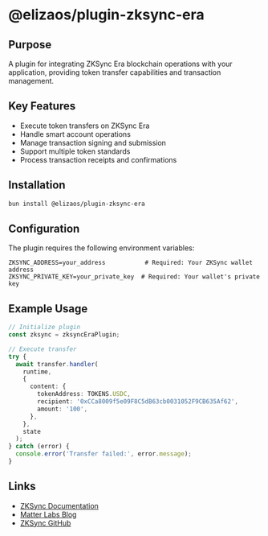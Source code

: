 # @elizaos/plugin-zksync-era

## Purpose

A plugin for integrating ZKSync Era blockchain operations with your application, providing token transfer capabilities and transaction management.

## Key Features

- Execute token transfers on ZKSync Era
- Handle smart account operations
- Manage transaction signing and submission
- Support multiple token standards
- Process transaction receipts and confirmations

## Installation

```bash
bun install @elizaos/plugin-zksync-era
```

## Configuration

The plugin requires the following environment variables:

```env
ZKSYNC_ADDRESS=your_address           # Required: Your ZKSync wallet address
ZKSYNC_PRIVATE_KEY=your_private_key  # Required: Your wallet's private key
```

## Example Usage

```typescript
// Initialize plugin
const zksync = zksyncEraPlugin;

// Execute transfer
try {
  await transfer.handler(
    runtime,
    {
      content: {
        tokenAddress: TOKENS.USDC,
        recipient: '0xCCa8009f5e09F8C5dB63cb0031052F9CB635Af62',
        amount: '100',
      },
    },
    state
  );
} catch (error) {
  console.error('Transfer failed:', error.message);
}
```

## Links

- [ZKSync Documentation](https://docs.zksync.io/)
- [Matter Labs Blog](https://blog.matter-labs.io/)
- [ZKSync GitHub](https://github.com/matter-labs/zksync-era)
